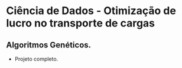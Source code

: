 # Ciência de Dados - Otimização de lucro no transporte de cargas
## Algoritmos Genéticos.
- Projeto completo.